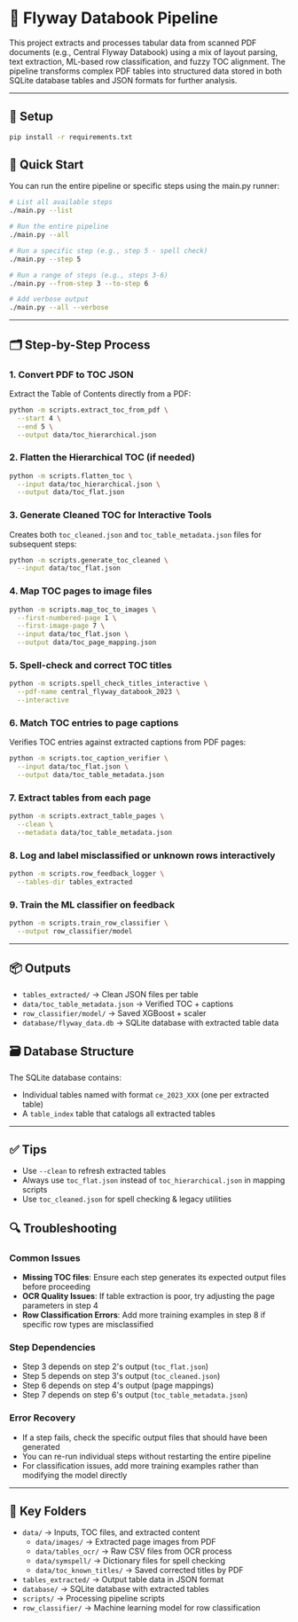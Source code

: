 # 📘 Flyway Databook Pipeline

This project extracts and processes tabular data from scanned PDF documents (e.g., Central Flyway Databook) using a mix of layout parsing, text extraction, ML-based row classification, and fuzzy TOC alignment. The pipeline transforms complex PDF tables into structured data stored in both SQLite database tables and JSON formats for further analysis.

---

## 🔧 Setup

```bash
pip install -r requirements.txt
```

## 🚀 Quick Start

You can run the entire pipeline or specific steps using the main.py runner:

```bash
# List all available steps
./main.py --list

# Run the entire pipeline
./main.py --all

# Run a specific step (e.g., step 5 - spell check)
./main.py --step 5

# Run a range of steps (e.g., steps 3-6)
./main.py --from-step 3 --to-step 6

# Add verbose output
./main.py --all --verbose
```

---

## 🗂️ Step-by-Step Process

### 1. Convert PDF to TOC JSON
Extract the Table of Contents directly from a PDF:
```bash
python -m scripts.extract_toc_from_pdf \
  --start 4 \
  --end 5 \
  --output data/toc_hierarchical.json
```

### 2. Flatten the Hierarchical TOC (if needed)
```bash
python -m scripts.flatten_toc \
  --input data/toc_hierarchical.json \
  --output data/toc_flat.json
```

### 3. Generate Cleaned TOC for Interactive Tools
Creates both `toc_cleaned.json` and `toc_table_metadata.json` files for subsequent steps:
```bash
python -m scripts.generate_toc_cleaned \
  --input data/toc_flat.json
```

### 4. Map TOC pages to image files
```bash
python -m scripts.map_toc_to_images \
  --first-numbered-page 1 \
  --first-image-page 7 \
  --input data/toc_flat.json \
  --output data/toc_page_mapping.json
```

### 5. Spell-check and correct TOC titles
```bash
python -m scripts.spell_check_titles_interactive \
  --pdf-name central_flyway_databook_2023 \
  --interactive
```

### 6. Match TOC entries to page captions
Verifies TOC entries against extracted captions from PDF pages:
```bash
python -m scripts.toc_caption_verifier \
  --input data/toc_flat.json \
  --output data/toc_table_metadata.json
```

### 7. Extract tables from each page
```bash
python -m scripts.extract_table_pages \
  --clean \
  --metadata data/toc_table_metadata.json
```

### 8. Log and label misclassified or unknown rows interactively
```bash
python -m scripts.row_feedback_logger \
  --tables-dir tables_extracted
```

### 9. Train the ML classifier on feedback
```bash
python -m scripts.train_row_classifier \
  --output row_classifier/model
```

---

## 📦 Outputs
- `tables_extracted/` → Clean JSON files per table
- `data/toc_table_metadata.json` → Verified TOC + captions
- `row_classifier/model/` → Saved XGBoost + scaler
- `database/flyway_data.db` → SQLite database with extracted table data

## 🗃️ Database Structure
The SQLite database contains:
- Individual tables named with format `ce_2023_XXX` (one per extracted table)
- A `table_index` table that catalogs all extracted tables

---

## ✅ Tips
- Use `--clean` to refresh extracted tables
- Always use `toc_flat.json` instead of `toc_hierarchical.json` in mapping scripts
- Use `toc_cleaned.json` for spell checking & legacy utilities

## 🔍 Troubleshooting

### Common Issues
- **Missing TOC files**: Ensure each step generates its expected output files before proceeding
- **OCR Quality Issues**: If table extraction is poor, try adjusting the page parameters in step 4
- **Row Classification Errors**: Add more training examples in step 8 if specific row types are misclassified

### Step Dependencies
- Step 3 depends on step 2's output (`toc_flat.json`)
- Step 5 depends on step 3's output (`toc_cleaned.json`)
- Step 6 depends on step 4's output (page mappings)
- Step 7 depends on step 6's output (`toc_table_metadata.json`)

### Error Recovery
- If a step fails, check the specific output files that should have been generated
- You can re-run individual steps without restarting the entire pipeline
- For classification issues, add more training examples rather than modifying the model directly

---

## 📁 Key Folders
- `data/` → Inputs, TOC files, and extracted content
  - `data/images/` → Extracted page images from PDF
  - `data/tables_ocr/` → Raw CSV files from OCR process
  - `data/symspell/` → Dictionary files for spell checking
  - `data/toc_known_titles/` → Saved corrected titles by PDF
- `tables_extracted/` → Output table data in JSON format
- `database/` → SQLite database with extracted tables
- `scripts/` → Processing pipeline scripts
- `row_classifier/` → Machine learning model for row classification

